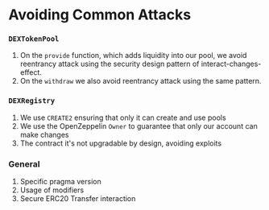 # Avoiding Common Attacks

### `DEXTokenPool`

1. On the `provide` function, which adds liquidity into our pool, we avoid reentrancy attack using the security design pattern of interact-changes-effect.
2. On the `withdraw` we also avoid reentrancy attack using the same pattern.

### `DEXRegistry`

1. We use `CREATE2` ensuring that only it can create and use pools
2. We use the OpenZeppelin `Owner` to guarantee that only our account can make changes
3. The contract it's not upgradable by design, avoiding exploits

### General

1. Specific pragma version
2. Usage of modifiers
3. Secure ERC20 Transfer interaction